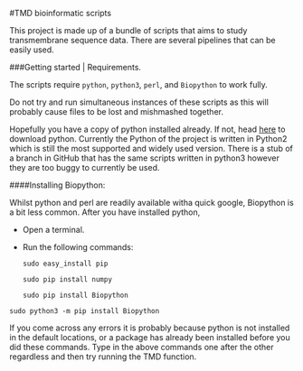 #TMD bioinformatic scripts

This project is made up of a bundle of scripts that aims to study transmembrane sequence data. There are several pipelines that can be easily used.


###Getting started | Requirements.

The scripts require `python`, `python3`, `perl`, and `Biopython` to work fully.

Do not try and run simultaneous instances of these scripts as this will probably cause files to be lost and mishmashed together.

Hopefully you have a copy of python installed already. If not, head [here](https://www.python.org/downloads/) to download python. Currently the Python of the project is written in Python2 which is still the most supported and widely used version. There is a stub of a branch in GitHub that has the same scripts written in python3 however they are too buggy to currently be used.

####Installing Biopython:

Whilst python and perl are readily available witha  quick google, Biopython is a bit less common. After you have installed python,

 - Open a terminal.
 - Run the following commands:

 	`sudo easy_install pip`

 	`sudo pip install numpy`

	`sudo pip install Biopython`

  `sudo python3 -m pip install Biopython`

If you come across any errors it is probably because python is not installed in the default locations, or a package has already been installed before you did these commands. Type in the above commands one after the other regardless and then try running the TMD function.
